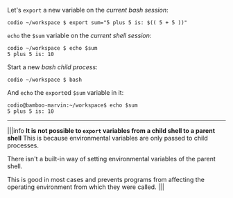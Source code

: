 Let's `export` a new variable on the _current bash session_:

```
codio ~/workspace $ export sum="5 plus 5 is: $(( 5 + 5 ))"
```

`echo` the `$sum` variable on the _current shell session:_

```
codio ~/workspace $ echo $sum
5 plus 5 is: 10
```

Start a new _bash child process_: 

```
codio ~/workspace $ bash
```

And `echo` the `export`ed `$sum` variable in it: 

```
codio@bamboo-marvin:~/workspace$ echo $sum
5 plus 5 is: 10
```

--- 

|||info
__It is not possible to `export` variables from a child shell to a parent shell__
This is because environmental variables are only passed to child processes. 

There isn't a built-in way of setting environmental variables of the parent shell. 

This is good in most cases and prevents programs from affecting the operating environment from which they were called.
|||